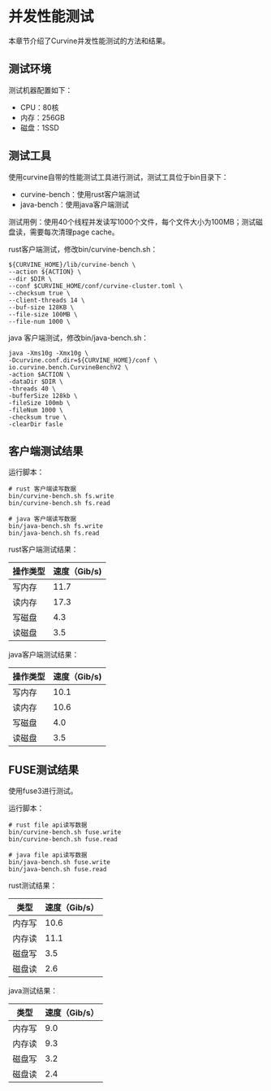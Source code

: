 # 并发性能测试

本章节介绍了Curvine并发性能测试的方法和结果。

## 测试环境

测试机器配置如下：

- CPU：80核
- 内存：256GB
- 磁盘：1SSD

## 测试工具

使用curvine自带的性能测试工具进行测试，测试工具位于bin目录下：

- curvine-bench：使用rust客户端测试
- java-bench：使用java客户端测试

测试用例：使用40个线程并发读写1000个文件，每个文件大小为100MB；测试磁盘读，需要每次清理page cache。

rust客户端测试，修改bin/curvine-bench.sh：

```
${CURVINE_HOME}/lib/curvine-bench \
--action ${ACTION} \
--dir $DIR \
--conf $CURVINE_HOME/conf/curvine-cluster.toml \
--checksum true \
--client-threads 14 \
--buf-size 128KB \
--file-size 100MB \
--file-num 1000 \
```

java 客户端测试，修改bin/java-bench.sh：

```
java -Xms10g -Xmx10g \
-Dcurvine.conf.dir=${CURVINE_HOME}/conf \
io.curvine.bench.CurvineBenchV2 \
-action $ACTION \
-dataDir $DIR \
-threads 40 \
-bufferSize 128kb \
-fileSize 100mb \
-fileNum 1000 \
-checksum true \
-clearDir fasle
```

## 客户端测试结果

运行脚本：

```
# rust 客户端读写数据
bin/curvine-bench.sh fs.write
bin/curvine-bench.sh fs.read

# java 客户端读写数据
bin/java-bench.sh fs.write
bin/java-bench.sh fs.read
```

rust客户端测试结果：

| 操作类型 | 速度（Gib/s) |
|------|-----------|
| 写内存  | 11.7      |
| 读内存  | 17.3      |
| 写磁盘  | 4.3       |
| 读磁盘  | 3.5       |

java客户端测试结果：

| 操作类型 | 速度（Gib/s) |
|------|-----------|
| 写内存  | 10.1      |
| 读内存  | 10.6      |
| 写磁盘  | 4.0       |
| 读磁盘  | 3.5       |

## FUSE测试结果

使用fuse3进行测试。

运行脚本：

```
# rust file api读写数据
bin/curvine-bench.sh fuse.write
bin/curvine-bench.sh fuse.read

# java file api读写数据
bin/java-bench.sh fuse.write
bin/java-bench.sh fuse.read
```

rust测试结果：

| 类型  | 速度（Gib/s） |
|-----|-----------|
| 内存写 | 10.6      |
| 内存读 | 11.1      |
| 磁盘写 | 3.5       |
| 磁盘读 | 2.6       |

java测试结果：

| 类型  | 速度（Gib/s） |
|-----|-----------|
| 内存写 | 9.0       |
| 内存读 | 9.3       |
| 磁盘写 | 3.2       |
| 磁盘读 | 2.4       |
